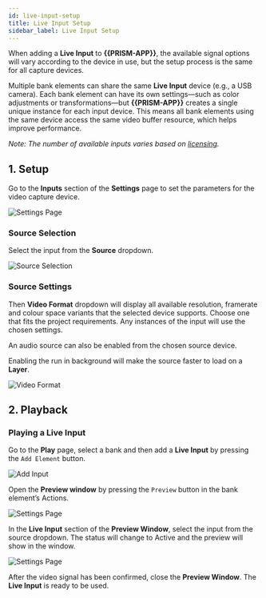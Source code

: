 ```yaml
---
id: live-input-setup
title: Live Input Setup
sidebar_label: Live Input Setup
---
```


When adding a **Live Input** to **{{PRISM-APP}}**, the available signal options will vary according to the device in use, but the setup process is the same for all capture devices.

Multiple bank elements can share the same **Live Input** device (e.g., a USB camera). Each bank element can have its own settings—such as color adjustments or transformations—but **{{PRISM-APP}}** creates a single unique instance for each input device. This means all bank elements using the same device access the same video buffer resource, which helps improve performance.

*Note: The number of available inputs varies based on [licensing](/prism/licensing).*

## 1. Setup

Go to the **Inputs** section of the **Settings** page to set the parameters for the video capture device. 

![Settings Page](/prism-images/quick-start/live-input-setup/settings-tab.png)

### Source Selection

Select the input from the **Source** dropdown. 

![Source Selection](/prism-images/quick-start/live-input-setup/source-selection.png)

### Source Settings

Then **Video Format** dropdown will display all available resolution, framerate and colour space variants that the selected device supports. Choose one that fits the project requirements. Any instances of the input will use the chosen settings. 

An audio source can also be enabled from the chosen source device.

Enabling the run in background will make the source faster to load on a **Layer**.

![Video Format](/prism-images/quick-start/live-input-setup/source-settings.png)

## 2. Playback

### Playing a Live Input

Go to the **Play** page, select a bank and then add a **Live Input** by pressing the `Add Element` button.

![Add Input](/prism-images/quick-start/live-input-setup/add-input.png)

Open the **Preview window** by pressing the `Preview` button in the bank element’s Actions. 

![Settings Page](/prism-images/quick-start/live-input-setup/preview-button.png)

In the **Live Input** section of the **Preview Window**, select the input from the source dropdown. The status will change to Active and the preview will show in the window. 

![Settings Page](/prism-images/quick-start/live-input-setup/select-live-input.png)

After the video signal has been confirmed, close the **Preview Window**. The **Live Input** is ready to be used.